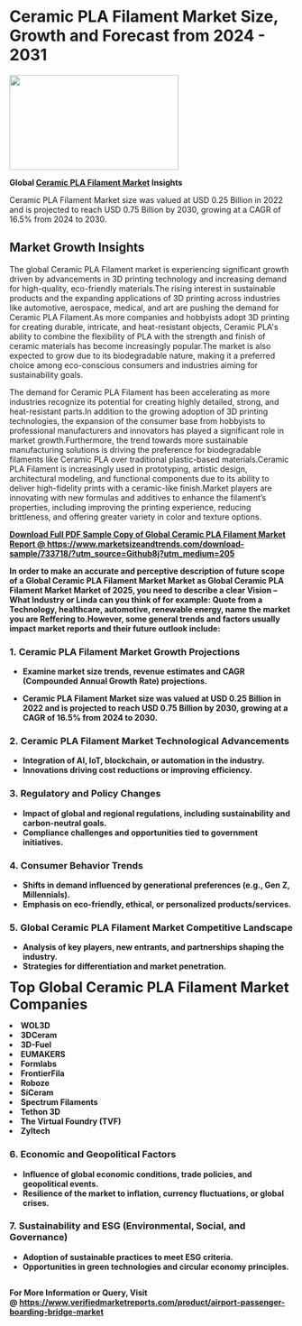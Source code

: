 <H1>Ceramic PLA Filament Market Size, Growth and Forecast from 2024 - 2031</H1><img class="aligncenter size-medium wp-image-584254" src="https://thirdeyenews.in/wp-content/uploads/2024/09/Global-Market-Research-300x168.jpeg" alt="" width="300" height="168" /><p><strong>Global&nbsp;<a href="https://www.marketsizeandtrends.com/download-sample/733718/?utm_source=Github8j?utm_medium=205">Ceramic PLA Filament Market</a> Insights</strong></p><p>Ceramic PLA Filament Market size was valued at USD 0.25 Billion in 2022 and is projected to reach USD 0.75 Billion by 2030, growing at a CAGR of 16.5% from 2024 to 2030.</p><p><h2>Market Growth Insights</h2> <p>The global Ceramic PLA Filament market is experiencing significant growth driven by advancements in 3D printing technology and increasing demand for high-quality, eco-friendly materials.The rising interest in sustainable products and the expanding applications of 3D printing across industries like automotive, aerospace, medical, and art are pushing the demand for Ceramic PLA Filament.As more companies and hobbyists adopt 3D printing for creating durable, intricate, and heat-resistant objects, Ceramic PLA's ability to combine the flexibility of PLA with the strength and finish of ceramic materials has become increasingly popular.The market is also expected to grow due to its biodegradable nature, making it a preferred choice among eco-conscious consumers and industries aiming for sustainability goals.</p> <p><strong><a href="#"></a></strong></p> <p>The demand for Ceramic PLA Filament has been accelerating as more industries recognize its potential for creating highly detailed, strong, and heat-resistant parts.In addition to the growing adoption of 3D printing technologies, the expansion of the consumer base from hobbyists to professional manufacturers and innovators has played a significant role in market growth.Furthermore, the trend towards more sustainable manufacturing solutions is driving the preference for biodegradable filaments like Ceramic PLA over traditional plastic-based materials.Ceramic PLA Filament is increasingly used in prototyping, artistic design, architectural modeling, and functional components due to its ability to deliver high-fidelity prints with a ceramic-like finish.Market players are innovating with new formulas and additives to enhance the filament’s properties, including improving the printing experience, reducing brittleness, and offering greater variety in color and texture options.</p> <p><strong><a href="#"></p><p><span class=""><strong>Download Full PDF Sample Copy of Global Ceramic PLA Filament Market Report</strong> @ <a href="https://www.marketsizeandtrends.com/download-sample/733718/?utm_source=Github8j?utm_medium=205" target="_blank">https://www.marketsizeandtrends.com/download-sample/733718/?utm_source=Github8j?utm_medium=205</a></span></p><p>In order to make an accurate and perceptive description of future scope of a Global&nbsp;Ceramic PLA Filament Market Market as Global&nbsp;Ceramic PLA Filament Market Market of 2025, you need to describe a clear Vision &ndash; What Industry or Linda can you think of for example: Quote from a Technology, healthcare, automotive, renewable energy, name the market you are Reffering to.However, some general trends and factors usually impact market reports and their future outlook include:</p><h3>1.&nbsp;<strong>Ceramic PLA Filament Market Growth Projections</strong></h3><ul><li>Examine market size trends, revenue estimates and CAGR (Compounded Annual Growth Rate) projections.</li><li><p>Ceramic PLA Filament Market size was valued at USD 0.25 Billion in 2022 and is projected to reach USD 0.75 Billion by 2030, growing at a CAGR of 16.5% from 2024 to 2030.</p></li></ul><h3>2.&nbsp;<strong>Ceramic PLA Filament Market Technological Advancements</strong></h3><ul><li>Integration of AI, IoT, blockchain, or automation in the industry.</li><li>Innovations driving cost reductions or improving efficiency.</li></ul><h3>3.&nbsp;<strong>Regulatory and Policy Changes</strong></h3><ul><li>Impact of global and regional regulations, including sustainability and carbon-neutral goals.</li><li>Compliance challenges and opportunities tied to government initiatives.</li></ul><h3>4.&nbsp;<strong>Consumer Behavior Trends</strong></h3><ul><li>Shifts in demand influenced by generational preferences (e.g., Gen Z, Millennials).</li><li>Emphasis on eco-friendly, ethical, or personalized products/services.</li></ul><h3>5.&nbsp;<strong>Global Ceramic PLA Filament Market Competitive Landscape</strong></h3><ul><li>Analysis of key players, new entrants, and partnerships shaping the industry.</li><li>Strategies for differentiation and market penetration.</li></ul><p data-pm-slice="1 1 []"><span style="color: inherit; font-family: inherit; font-size: 25px;">Top Global Ceramic PLA Filament Market Companies</span></p><div class="" data-test-id=""><p><li>WOL3D</li><li> 3DCeram</li><li> 3D-Fuel</li><li> EUMAKERS</li><li> Formlabs</li><li> FrontierFila</li><li> Roboze</li><li> SiCeram</li><li> Spectrum Filaments</li><li> Tethon 3D</li><li> The Virtual Foundry (TVF)</li><li> Zyltech</li></p></div><h3>6.&nbsp;<strong>Economic and Geopolitical Factors</strong></h3><ul><li>Influence of global economic conditions, trade policies, and geopolitical events.</li><li>Resilience of the market to inflation, currency fluctuations, or global crises.</li></ul><h3>7.&nbsp;<strong>Sustainability and ESG (Environmental, Social, and Governance)</strong></h3><ul><li>Adoption of sustainable practices to meet ESG criteria.</li><li>Opportunities in green technologies and circular economy principles.</li></ul><h2><strong style="font-size: 14px;">For More Information or Query, Visit @&nbsp;</strong><a style="background-color: #ffffff; font-size: 14px;" href="https://www.marketsizeandtrends.com/report/ceramic-pla-filament-market/" target="_blank">https://www.verifiedmarketreports.com/product/airport-passenger-boarding-bridge-market</a></h2>